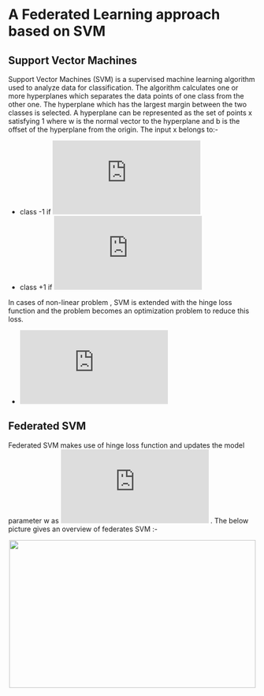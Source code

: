 # A Federated Learning approach based on SVM
## Support Vector Machines
Support Vector Machines (SVM) is a supervised machine learning algorithm used to analyze data for classification. The algorithm calculates one or more hyperplanes which separates the data points of one class from the other one. The hyperplane which has the largest margin between the two classes is selected. A hyperplane can be represented as the set of points x satisfying 1 where w is the normal vector to the hyperplane and b is the offset of the hyperplane from the origin. The input x belongs to:-
- class -1 if ![equation](https://latex.codecogs.com/png.latex?%5Cinline%20%5Cbg_white%20w%5E%7BT%7Dx%20&plus;%20b%20%3C%20-1)
- class +1 if ![equation](https://latex.codecogs.com/png.latex?%5Cinline%20%5Cbg_white%20w%5E%7BT%7Dx%20&plus;%20b%20%3E%201)
  
In cases of non-linear problem , SVM is extended with the hinge loss function and the problem becomes an optimization problem to reduce this loss. 
- ![equation](https://latex.codecogs.com/png.latex?%5Cinline%20%5Cbg_white%20max%280%2C%20%281%20-%20y_%7Bi%7D.%28w%5E%7BT%7Dx%20&plus;%20b%29%29%29)
## Federated SVM
Federated SVM makes use of hinge loss function and updates the model parameter w as ![equation](https://latex.codecogs.com/png.latex?%5Cinline%20%5Cbg_white%20%5Comega%20%5Crightarrow%20%5Comega%20-%20%5Ceta/B%5Csum_%7Bi%5Cepsilon%20B_%7Bk%7B%5Ccolor%7BPink%7D%20%7B%5Ccolor%7BPink%7D%20%7D%7D%7D%20%7D%20y_%7Bi%7D.x_%7Bi%7D) . The below picture gives an overview of federates SVM :-
<p align="center" width="100%">
    <img width="500" height="300" src="https://im.ge/i/DT8TC"> 
</p>
